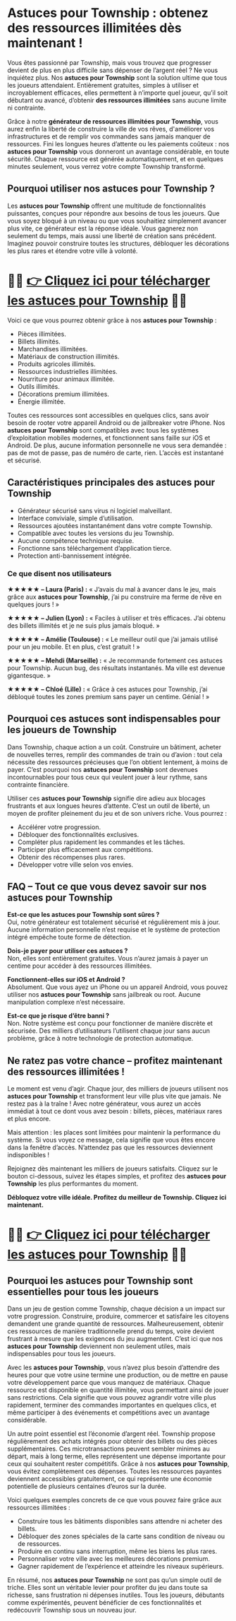 <h1>Astuces pour Township : obtenez des ressources illimitées dès maintenant !</h1>

<p>Vous êtes passionné par Township, mais vous trouvez que progresser devient de plus en plus difficile sans dépenser de l’argent réel ? Ne vous inquiétez plus. Nos <strong>astuces pour Township</strong> sont la solution ultime que tous les joueurs attendaient. Entièrement gratuites, simples à utiliser et incroyablement efficaces, elles permettent à n’importe quel joueur, qu’il soit débutant ou avancé, d’obtenir <strong>des ressources illimitées</strong> sans aucune limite ni contrainte.</p>

<p>Grâce à notre <strong>générateur de ressources illimitées pour Township</strong>, vous aurez enfin la liberté de construire la ville de vos rêves, d'améliorer vos infrastructures et de remplir vos commandes sans jamais manquer de ressources. Fini les longues heures d’attente ou les paiements coûteux : nos <strong>astuces pour Township</strong> vous donneront un avantage considérable, en toute sécurité. Chaque ressource est générée automatiquement, et en quelques minutes seulement, vous verrez votre compte Township transformé.</p>

<h2>Pourquoi utiliser nos astuces pour Township ?</h2>

<p>Les <strong>astuces pour Township</strong> offrent une multitude de fonctionnalités puissantes, conçues pour répondre aux besoins de tous les joueurs. Que vous soyez bloqué à un niveau ou que vous souhaitiez simplement avancer plus vite, ce générateur est la réponse idéale. Vous gagnerez non seulement du temps, mais aussi une liberté de création sans précédent. Imaginez pouvoir construire toutes les structures, débloquer les décorations les plus rares et étendre votre ville à volonté.</p>

# 🔴🔴 **[👉 Cliquez ici pour télécharger les astuces pour Township](https://tinyurl.com/TouchTrix)** 🔴🔴

<p>Voici ce que vous pourrez obtenir grâce à nos <strong>astuces pour Township</strong> :</p>

<ul>
  <li>Pièces illimitées.</li>
  <li>Billets illimités.</li>
  <li>Marchandises illimitées.</li>
  <li>Matériaux de construction illimités.</li>
  <li>Produits agricoles illimités.</li>
  <li>Ressources industrielles illimitées.</li>
  <li>Nourriture pour animaux illimitée.</li>
  <li>Outils illimités.</li>
  <li>Décorations premium illimitées.</li>
  <li>Énergie illimitée.</li>
</ul>

<p>Toutes ces ressources sont accessibles en quelques clics, sans avoir besoin de rooter votre appareil Android ou de jailbreaker votre iPhone. Nos <strong>astuces pour Township</strong> sont compatibles avec tous les systèmes d’exploitation mobiles modernes, et fonctionnent sans faille sur iOS et Android. De plus, aucune information personnelle ne vous sera demandée : pas de mot de passe, pas de numéro de carte, rien. L’accès est instantané et sécurisé.</p>

<h2>Caractéristiques principales des astuces pour Township</h2>

<ul>
  <li>Générateur sécurisé sans virus ni logiciel malveillant.</li>
  <li>Interface conviviale, simple d’utilisation.</li>
  <li>Ressources ajoutées instantanément dans votre compte Township.</li>
  <li>Compatible avec toutes les versions du jeu Township.</li>
  <li>Aucune compétence technique requise.</li>
  <li>Fonctionne sans téléchargement d’application tierce.</li>
  <li>Protection anti-bannissement intégrée.</li>
</ul>

<h3>Ce que disent nos utilisateurs</h3>

<p><strong>★★★★★ – Laura (Paris) :</strong> « J’avais du mal à avancer dans le jeu, mais grâce aux <strong>astuces pour Township</strong>, j’ai pu construire ma ferme de rêve en quelques jours ! »</p>
<p><strong>★★★★★ – Julien (Lyon) :</strong> « Faciles à utiliser et très efficaces. J’ai obtenu des billets illimités et je ne suis plus jamais bloqué. »</p>
<p><strong>★★★★★ – Amélie (Toulouse) :</strong> « Le meilleur outil que j’ai jamais utilisé pour un jeu mobile. Et en plus, c’est gratuit ! »</p>
<p><strong>★★★★★ – Mehdi (Marseille) :</strong> « Je recommande fortement ces astuces pour Township. Aucun bug, des résultats instantanés. Ma ville est devenue gigantesque. »</p>
<p><strong>★★★★★ – Chloé (Lille) :</strong> « Grâce à ces astuces pour Township, j’ai débloqué toutes les zones premium sans payer un centime. Génial ! »</p>

<h2>Pourquoi ces astuces sont indispensables pour les joueurs de Township</h2>

<p>Dans Township, chaque action a un coût. Construire un bâtiment, acheter de nouvelles terres, remplir des commandes de train ou d’avion : tout cela nécessite des ressources précieuses que l’on obtient lentement, à moins de payer. C’est pourquoi nos <strong>astuces pour Township</strong> sont devenues incontournables pour tous ceux qui veulent jouer à leur rythme, sans contrainte financière.</p>

<p>Utiliser ces <strong>astuces pour Township</strong> signifie dire adieu aux blocages frustrants et aux longues heures d’attente. C’est un outil de liberté, un moyen de profiter pleinement du jeu et de son univers riche. Vous pourrez :</p>

<ul>
  <li>Accélérer votre progression.</li>
  <li>Débloquer des fonctionnalités exclusives.</li>
  <li>Compléter plus rapidement les commandes et les tâches.</li>
  <li>Participer plus efficacement aux compétitions.</li>
  <li>Obtenir des récompenses plus rares.</li>
  <li>Développer votre ville selon vos envies.</li>
</ul>

<h2>FAQ – Tout ce que vous devez savoir sur nos astuces pour Township</h2>

<p><strong>Est-ce que les astuces pour Township sont sûres ?</strong><br>Oui, notre générateur est totalement sécurisé et régulièrement mis à jour. Aucune information personnelle n’est requise et le système de protection intégré empêche toute forme de détection.</p>

<p><strong>Dois-je payer pour utiliser ces astuces ?</strong><br>Non, elles sont entièrement gratuites. Vous n’aurez jamais à payer un centime pour accéder à des ressources illimitées.</p>

<p><strong>Fonctionnent-elles sur iOS et Android ?</strong><br>Absolument. Que vous ayez un iPhone ou un appareil Android, vous pouvez utiliser nos <strong>astuces pour Township</strong> sans jailbreak ou root. Aucune manipulation complexe n’est nécessaire.</p>

<p><strong>Est-ce que je risque d’être banni ?</strong><br>Non. Notre système est conçu pour fonctionner de manière discrète et sécurisée. Des milliers d’utilisateurs l’utilisent chaque jour sans aucun problème, grâce à notre technologie de protection automatique.</p>

<h2>Ne ratez pas votre chance – profitez maintenant des ressources illimitées !</h2>

<p>Le moment est venu d’agir. Chaque jour, des milliers de joueurs utilisent nos <strong>astuces pour Township</strong> et transforment leur ville plus vite que jamais. Ne restez pas à la traîne ! Avec notre générateur, vous aurez un accès immédiat à tout ce dont vous avez besoin : billets, pièces, matériaux rares et plus encore.</p>

<p>Mais attention : les places sont limitées pour maintenir la performance du système. Si vous voyez ce message, cela signifie que vous êtes encore dans la fenêtre d’accès. N’attendez pas que les ressources deviennent indisponibles !</p>

<p>Rejoignez dès maintenant les milliers de joueurs satisfaits. Cliquez sur le bouton ci-dessous, suivez les étapes simples, et profitez des <strong>astuces pour Township</strong> les plus performantes du moment.</p>

<p><strong>Débloquez votre ville idéale. Profitez du meilleur de Township. Cliquez ici maintenant.</strong></p>

# 🔴🔴 **[👉 Cliquez ici pour télécharger les astuces pour Township](https://tinyurl.com/TouchTrix)** 🔴🔴

<h2>Pourquoi les astuces pour Township sont essentielles pour tous les joueurs</h2>

<p>Dans un jeu de gestion comme Township, chaque décision a un impact sur votre progression. Construire, produire, commercer et satisfaire les citoyens demandent une grande quantité de ressources. Malheureusement, obtenir ces ressources de manière traditionnelle prend du temps, voire devient frustrant à mesure que les exigences du jeu augmentent. C’est ici que nos <strong>astuces pour Township</strong> deviennent non seulement utiles, mais indispensables pour tous les joueurs.</p>

<p>Avec les <strong>astuces pour Township</strong>, vous n’avez plus besoin d’attendre des heures pour que votre usine termine une production, ou de mettre en pause votre développement parce que vous manquez de matériaux. Chaque ressource est disponible en quantité illimitée, vous permettant ainsi de jouer sans restrictions. Cela signifie que vous pouvez agrandir votre ville plus rapidement, terminer des commandes importantes en quelques clics, et même participer à des événements et compétitions avec un avantage considérable.</p>

<p>Un autre point essentiel est l’économie d’argent réel. Township propose régulièrement des achats intégrés pour obtenir des billets ou des pièces supplémentaires. Ces microtransactions peuvent sembler minimes au départ, mais à long terme, elles représentent une dépense importante pour ceux qui souhaitent rester compétitifs. Grâce à nos <strong>astuces pour Township</strong>, vous évitez complètement ces dépenses. Toutes les ressources payantes deviennent accessibles gratuitement, ce qui représente une économie potentielle de plusieurs centaines d’euros sur la durée.</p>

<p>Voici quelques exemples concrets de ce que vous pouvez faire grâce aux ressources illimitées :</p>

<ul>
  <li>Construire tous les bâtiments disponibles sans attendre ni acheter des billets.</li>
  <li>Débloquer des zones spéciales de la carte sans condition de niveau ou de ressources.</li>
  <li>Produire en continu sans interruption, même les biens les plus rares.</li>
  <li>Personnaliser votre ville avec les meilleures décorations premium.</li>
  <li>Gagner rapidement de l’expérience et atteindre les niveaux supérieurs.</li>
</ul>

<p>En résumé, nos <strong>astuces pour Township</strong> ne sont pas qu’un simple outil de triche. Elles sont un véritable levier pour profiter du jeu dans toute sa richesse, sans frustration ni dépenses inutiles. Tous les joueurs, débutants comme expérimentés, peuvent bénéficier de ces fonctionnalités et redécouvrir Township sous un nouveau jour.</p>
